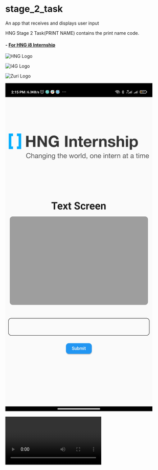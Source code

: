 # stage_2_task

An app that receives and displays user input

HNG Stage 2 Task(PRINT NAME) contains the print name code.

#### - [For HNG i8 Internship](https://zuri.team)

![HNG Logo](https://www.techzim.co.zw/wp-content/uploads/2018/04/TheHNGInternship-e1524228565227.png)

![I4G Logo](https://ingressive.org/wp-content/uploads/2020/05/I4G-Logo-Color-Cropped.png)

![Zuri Logo](https://res.cloudinary.com/zuri-team/image/upload/zuriboard/tenant-logo/ms5faj5pae6nd03wazk1.png)

![App Screenshot](https://raw.githubusercontent.com/Lord-Chris/HNG_Stage_2/main/App%20Screenhot.jpg)

![App Video](https://github.com/Lord-Chris/HNG_Stage_2/blob/main/Screenrecorder-2021-08-19-15-57-44-761.mp4)
